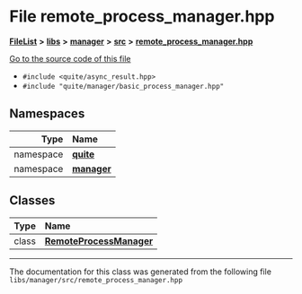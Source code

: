 

# File remote\_process\_manager.hpp



[**FileList**](files.md) **>** [**libs**](dir_6719ab1f1f7655efc2fa43f7eb574fd1.md) **>** [**manager**](dir_b048ed2415d89a3588bcd07e27f16f41.md) **>** [**src**](dir_acad3136c8ed89325e9252603ad8366c.md) **>** [**remote\_process\_manager.hpp**](remote__process__manager_8hpp.md)

[Go to the source code of this file](remote__process__manager_8hpp_source.md)



* `#include <quite/async_result.hpp>`
* `#include "quite/manager/basic_process_manager.hpp"`













## Namespaces

| Type | Name |
| ---: | :--- |
| namespace | [**quite**](namespacequite.md) <br> |
| namespace | [**manager**](namespacequite_1_1manager.md) <br> |


## Classes

| Type | Name |
| ---: | :--- |
| class | [**RemoteProcessManager**](classquite_1_1manager_1_1RemoteProcessManager.md) <br> |



















































------------------------------
The documentation for this class was generated from the following file `libs/manager/src/remote_process_manager.hpp`

